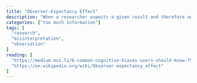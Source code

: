 ```yaml
---
title: "Observer-Expectancy Effect"
description: "When a researcher expects a given result and therefore unconsciously manipulates an experiment or misinterprets data in order to find it."
categories: ["too much information"]
tags: [
  "research",
  "misinterpretation",
  "observation"
]
reading: [
  "https://medium.muz.li/6-common-cognitive-biases-uxers-should-know-750b8c7af1a8",
  "https://en.wikipedia.org/wiki/Observer-expectancy_effect"
]
---
```


